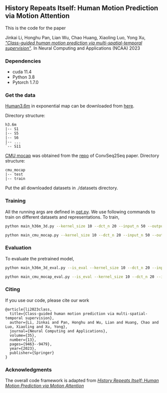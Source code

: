 ## History Repeats Itself: Human Motion Prediction via Motion Attention
This is the code for the paper

Jinkai Li, Honghu Pan, Lian Wu, Chao Huang, Xiaoling Luo, Yong Xu,
[_"Class-guided human motion prediction via multi-spatial-temporal supervision"_](https://link.springer.com/article/10.1007/s00521-023-08362-x). In Neural Computing and Applications (NCAA) 2023

### Dependencies

* cuda 11.4
* Python 3.8
* Pytorch 1.7.0

### Get the data

[Human3.6m](http://vision.imar.ro/human3.6m/description.php) in exponential map can be downloaded from [here](http://www.cs.stanford.edu/people/ashesh/h3.6m.zip).

Directory structure: 
```shell script
h3.6m
|-- S1
|-- S5
|-- S6
|-- ...
`-- S11
```
[CMU mocap](http://mocap.cs.cmu.edu/) was obtained from the [repo](https://github.com/chaneyddtt/Convolutional-Sequence-to-Sequence-Model-for-Human-Dynamics) of ConvSeq2Seq paper.
Directory structure:
```shell script
cmu_mocap
|-- test
|-- train
```

Put the all downloaded datasets in ./datasets directory.

### Training
All the running args are defined in [opt.py](utils/opt.py). We use following commands to train on different datasets and representations.
To train,
```bash
python main_h36m_3d.py --kernel_size 10 --dct_n 20 --input_n 50 --output_n 10 --skip_rate 1 --batch_size 128 --test_batch_size 128 --in_features 66 --epoch 100
```
```bash
python main_cmu_mocap.py --kernel_size 10 --dct_n 20 --input_n 50 --output_n 10 --skip_rate 1 --batch_size 128 --test_batch_size 128 --in_features 75  --epoch 100 --alpha 0.15  --beta 0.15 --gama 0.1
```
### Evaluation
To evaluate the pretrained model,
```bash
python main_h36m_3d_eval.py --is_eval --kernel_size 10 --dct_n 20 --input_n 50 --output_n 25 --skip_rate 1 --batch_size 128 --test_batch_size 128 --in_features 66 --ckpt ./checkpoint/pretrained/ckpt_Best_H36M_AverageError55.0655_err10.2935_err22.7684_err48.1131_err59.2875_err77.9491_err111.9817.pth
```
```bash
python main_cmu_mocap_eval.py --is_eval --kernel_size 10 --dct_n 20 --input_n 50 --output_n 25 --skip_rate 1 --batch_size 128 --test_batch_size 128 --in_features 75  --ckpt ./checkpoint/pretrained/ckpt_Best_CMU_AverageError39.3981_err8.9772_err16.1292_err31.6335_err40.0811_err55.6205_err83.9470.pth
```

### Citing

If you use our code, please cite our work

```
@article{li2023class,
  title={Class-guided human motion prediction via multi-spatial-temporal supervision},
  author={Li, Jinkai and Pan, Honghu and Wu, Lian and Huang, Chao and Luo, Xiaoling and Xu, Yong},
  journal={Neural Computing and Applications},
  volume={35},
  number={13},
  pages={9463--9479},
  year={2023},
  publisher={Springer}
}
```

### Acknowledgments
The overall code framework is adapted from [_History Repeats Itself: Human Motion Prediction via Motion Attention_](https://github.com/wei-mao-2019/HisRepItself) 

